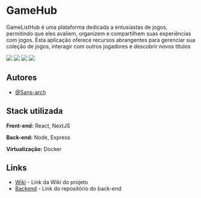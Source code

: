 # GameHub

GameListHub é uma plataforma dedicada a entusiastas de jogos, permitindo que eles avaliem, organizem e compartilhem suas experiências com jogos. Esta aplicação oferece recursos abrangentes para gerenciar sua coleção de jogos, interagir com outros jogadores e descobrir novos títulos

<div>
  <span>
    <img src="https://img.shields.io/badge/next.js-000000?style=for-the-badge&logo=nextdotjs&logoColor=white" />
  </span>
  <span>
    <img src="https://img.shields.io/badge/postgres-%23316192.svg?style=for-the-badge&logo=postgresql&logoColor=white" />
  </span>
  <span>
    <img src="https://img.shields.io/badge/node.js-6DA55F?style=for-the-badge&logo=node.js&logoColor=white" />
  </span>
  <span>
    <img src="https://img.shields.io/badge/express.js-%23404d59.svg?style=for-the-badge&logo=express&logoColor=%2361DAFB" />
  </span>
</div>
<span>

## Autores

- [@Sans-arch](https://github.com/Sans-arch)


## Stack utilizada

**Front-end:** React, NextJS

**Back-end:** Node, Express

**Virtualização:** Docker


## Links

- [Wiki](https://github.com/Sans-arch/gamehub/wiki) - Link da Wiki do projeto
- [Backend](https://github.com/Sans-arch/gamehub-backend) - Link do repositório do back-end
